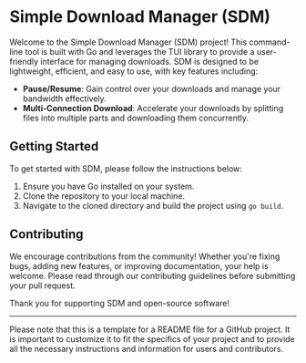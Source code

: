 # Simple Download Manager (SDM)

Welcome to the Simple Download Manager (SDM) project! This command-line tool is built with Go and leverages the TUI library to provide a user-friendly interface for managing downloads. SDM is designed to be lightweight, efficient, and easy to use, with key features including:

- **Pause/Resume**: Gain control over your downloads and manage your bandwidth effectively.
- **Multi-Connection Download**: Accelerate your downloads by splitting files into multiple parts and downloading them concurrently.

## Getting Started

To get started with SDM, please follow the instructions below:

1. Ensure you have Go installed on your system.
2. Clone the repository to your local machine.
3. Navigate to the cloned directory and build the project using `go build`.

## Contributing

We encourage contributions from the community! Whether you're fixing bugs, adding new features, or improving documentation, your help is welcome. Please read through our contributing guidelines before submitting your pull request.

Thank you for supporting SDM and open-source software!

---

Please note that this is a template for a README file for a GitHub project. It is important to customize it to fit the specifics of your project and to provide all the necessary instructions and information for users and contributors.
